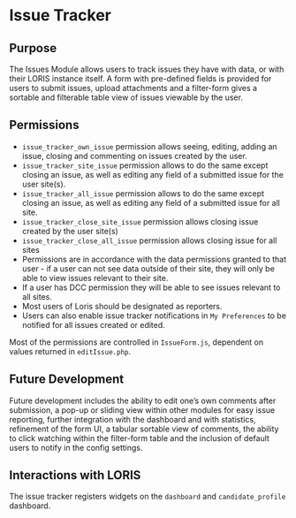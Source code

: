 # Issue Tracker

## Purpose
The Issues Module allows users to track issues they have with data, or with their LORIS instance itself. A form with pre-defined fields is provided for users to submit issues, upload attachments and a filter-form gives a sortable and filterable table view of issues viewable by the user.

## Permissions
- `issue_tracker_own_issue` permission allows seeing, editing, adding an issue, closing and commenting on issues created by the user.
- `issue_tracker_site_issue` permission allows to do the same except closing an issue, as well as editing any field of a submitted issue for the user site(s).
- `issue_tracker_all_issue` permission allows to do the same except closing an issue, as well as editing any field of a submitted issue for all site.
- `issue_tracker_close_site_issue` permission allows closing issue created by the user site(s)
- `issue_tracker_close_all_issue` permission allows closing issue for all sites
- Permissions are in accordance with the data permissions granted to that user - if a user can not see data outside of their site, they will only be able to view issues relevant to their site.
- If a user has DCC permission they will be able to see issues relevant to all sites.
- Most users of Loris should be designated as reporters.
- Users can also enable issue tracker notifications in `My Preferences` to 	be notified for all issues created or edited.

Most of the permissions are controlled in `IssueForm.js`, dependent on values returned in `editIssue.php`.

## Future Development
Future development includes the ability to edit one’s own comments after submission, a pop-up or sliding view within other modules for easy issue reporting, further integration with the dashboard and with statistics, refinement of the form UI, a tabular sortable view of comments, the ability to click watching within the filter-form table and the inclusion of default users to notify in the config settings.

## Interactions with LORIS

The issue tracker registers widgets on the `dashboard` and `candidate_profile` dashboard.
